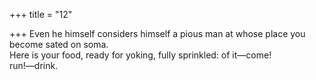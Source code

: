 +++
title = "12"

+++
Even he himself considers himself a pious man at whose place you  become sated on soma.  
Here is your food, ready for yoking, fully sprinkled: of it—come!  
run!—drink.  